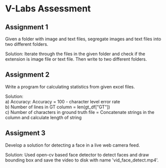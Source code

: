 # V-Labs Assessment

## Assignment 1
Given a folder with image and text files, segregate images and text files into two different folders.

Solution: Iterate through the files in the given folder and check if the extension is image file or text file. Then write to two different folders.

## Assignment 2
Write a program for calculating statistics from given excel files.

Solution: \
a) Accuracy: Accuracy  = 100 - character level error rate \
b) Number of lines in GT column = len(gt_df["GT"])  \
c) Number of characters in ground truth file = Concatenate strings in the column and calculate length of string

## Assigment 3
Develop a solution for detecting a face in a live web camera feed.

Solution:
Used open-cv based face detector to detect faces and draw bounding box and save the video to disk with name 'vid_face_detect.mp4'.